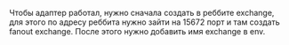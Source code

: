 Чтобы адаптер работал, нужно сначала создать в реббите exchange,
для этого по адресу реббита нужно зайти на 15672 порт и там создать fanout exchange.
После этого нужно добавить имя exchange в env.
